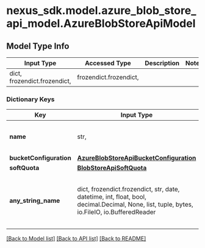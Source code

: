 # nexus_sdk.model.azure_blob_store_api_model.AzureBlobStoreApiModel

## Model Type Info

| Input Type                   | Accessed Type          | Description | Notes |
| ---------------------------- | ---------------------- | ----------- | ----- |
| dict, frozendict.frozendict, | frozendict.frozendict, |             |

### Dictionary Keys

| Key                     | Input Type                                                                                                                                  | Accessed Type                                                                           | Description                                                        | Notes      |
| ----------------------- | ------------------------------------------------------------------------------------------------------------------------------------------- | --------------------------------------------------------------------------------------- | ------------------------------------------------------------------ | ---------- |
| **name**                | str,                                                                                                                                        | str,                                                                                    | The name of the Azure blob store.                                  |
| **bucketConfiguration** | [**AzureBlobStoreApiBucketConfiguration**](AzureBlobStoreApiBucketConfiguration.md)                                                         | [**AzureBlobStoreApiBucketConfiguration**](AzureBlobStoreApiBucketConfiguration.md)     |                                                                    |
| **softQuota**           | [**BlobStoreApiSoftQuota**](BlobStoreApiSoftQuota.md)                                                                                       | [**BlobStoreApiSoftQuota**](BlobStoreApiSoftQuota.md)                                   |                                                                    | [optional] |
| **any_string_name**     | dict, frozendict.frozendict, str, date, datetime, int, float, bool, decimal.Decimal, None, list, tuple, bytes, io.FileIO, io.BufferedReader | frozendict.frozendict, str, BoolClass, decimal.Decimal, NoneClass, tuple, bytes, FileIO | any string name can be used but the value must be the correct type | [optional] |

[[Back to Model list]](../../README.md#documentation-for-models) [[Back to API list]](../../README.md#documentation-for-api-endpoints) [[Back to README]](../../README.md)

